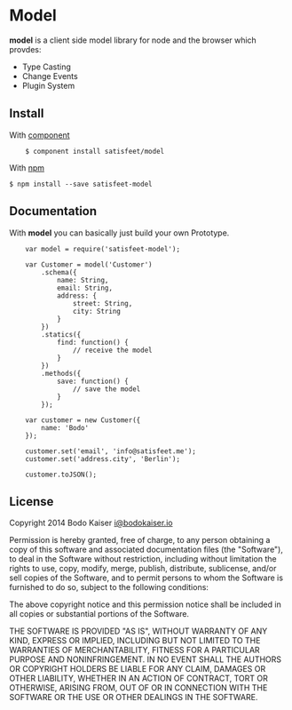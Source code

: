 # Model

**model** is a client side model library for node and the browser which
provdes:

* Type Casting
* Change Events
* Plugin System

## Install

With [component](https://github.com/component/component)

		$ component install satisfeet/model

With [npm](https://github.com/npm/npm)

    $ npm install --save satisfeet-model

## Documentation

With **model** you can basically just build your own Prototype.

		var model = require('satisfeet-model');

		var Customer = model('Customer')
			.schema({
				name: String,
				email: String,
				address: {
					street: String,
					city: String
				}
			})
			.statics({
				find: function() {
					// receive the model
				}
			})
			.methods({
				save: function() {
					// save the model
				}
			});

		var customer = new Customer({
			name: 'Bodo'
		});

		customer.set('email', 'info@satisfeet.me');
		customer.set('address.city', 'Berlin');

		customer.toJSON();

## License

Copyright 2014 Bodo Kaiser <i@bodokaiser.io>

Permission is hereby granted, free of charge, to any person obtaining
a copy of this software and associated documentation files (the
"Software"), to deal in the Software without restriction, including
without limitation the rights to use, copy, modify, merge, publish,
distribute, sublicense, and/or sell copies of the Software, and to
permit persons to whom the Software is furnished to do so, subject to
the following conditions:

The above copyright notice and this permission notice shall be
included in all copies or substantial portions of the Software.

THE SOFTWARE IS PROVIDED "AS IS", WITHOUT WARRANTY OF ANY KIND,
EXPRESS OR IMPLIED, INCLUDING BUT NOT LIMITED TO THE WARRANTIES OF
MERCHANTABILITY, FITNESS FOR A PARTICULAR PURPOSE AND
NONINFRINGEMENT. IN NO EVENT SHALL THE AUTHORS OR COPYRIGHT HOLDERS BE
LIABLE FOR ANY CLAIM, DAMAGES OR OTHER LIABILITY, WHETHER IN AN ACTION
OF CONTRACT, TORT OR OTHERWISE, ARISING FROM, OUT OF OR IN CONNECTION
WITH THE SOFTWARE OR THE USE OR OTHER DEALINGS IN THE SOFTWARE.
